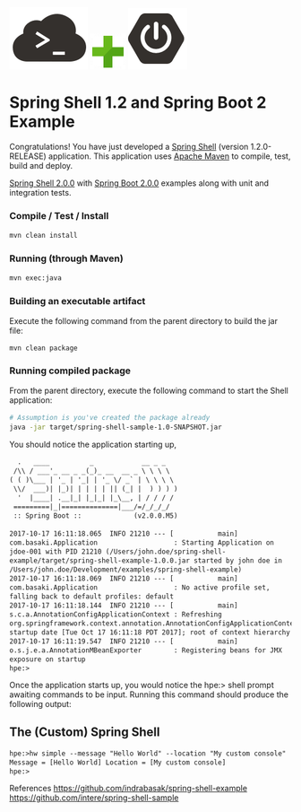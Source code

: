 
![](/src/main/resources/static/spring-shell.png) ![](/src/main/resources/static/plus.png) ![](/src/main/resources/static/spring-boot.png)

Spring Shell 1.2 and Spring Boot 2 Example
=====================================================
Congratulations! You have just developed a [Spring Shell](https://projects.spring.io/spring-shell/) (version 1.2.0-RELEASE) application. 
This application uses [Apache Maven](https://maven.apache.org/) to compile, test, build and deploy.

[Spring Shell 2.0.0](https://docs.spring.io/spring-shell/docs/2.0.0.M2/reference/htmlsingle/#_getting_started) 
with [Spring Boot 2.0.0](https://docs.spring.io/spring-boot/docs/2.0.0.M5/reference/htmlsingle/) examples along with unit and integration tests.

### Compile / Test / Install
```bash
mvn clean install
```

### Running (through Maven)
```bash
mvn exec:java
```

### Building an executable artifact
Execute the following command from the parent directory to build the jar file:
```bash
mvn clean package
```

### Running compiled package
From the parent directory, execute the following command to start the Shell application:
```bash
# Assumption is you've created the package already
java -jar target/spring-shell-sample-1.0-SNAPSHOT.jar
```

You should notice the application starting up,
```
  .   ____          _            __ _ _
 /\\ / ___'_ __ _ _(_)_ __  __ _ \ \ \ \
( ( )\___ | '_ | '_| | '_ \/ _` | \ \ \ \
 \\/  ___)| |_)| | | | | || (_| |  ) ) ) )
  '  |____| .__|_| |_|_| |_\__, | / / / /
 =========|_|==============|___/=/_/_/_/
 :: Spring Boot ::             (v2.0.0.M5)

2017-10-17 16:11:18.065  INFO 21210 --- [           main] com.basaki.Application                   : Starting Application on jdoe-001 with PID 21210 (/Users/john.doe/spring-shell-example/target/spring-shell-example-1.0.0.jar started by john doe in /Users/john.doe/Development/examples/spring-shell-example)
2017-10-17 16:11:18.069  INFO 21210 --- [           main] com.basaki.Application                   : No active profile set, falling back to default profiles: default
2017-10-17 16:11:18.144  INFO 21210 --- [           main] s.c.a.AnnotationConfigApplicationContext : Refreshing org.springframework.context.annotation.AnnotationConfigApplicationContext@34033bd0: startup date [Tue Oct 17 16:11:18 PDT 2017]; root of context hierarchy
2017-10-17 16:11:19.547  INFO 21210 --- [           main] o.s.j.e.a.AnnotationMBeanExporter        : Registering beans for JMX exposure on startup
hpe:>
```

Once the application starts up, you would notice the hpe:> shell prompt awaiting commands to be input.
Running this command should produce the following output:

## The (Custom) Spring Shell 
```
hpe:>hw simple --message "Hello World" --location "My custom console"
Message = [Hello World] Location = [My custom console]
hpe:>
```

References
https://github.com/indrabasak/spring-shell-example
https://github.com/intere/spring-shell-sample